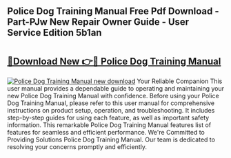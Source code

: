 ## Police Dog Training Manual Free Pdf Download - Part-PJw New Repair Owner Guide - User Service Edition 5b1an

# <h2><a href="http://cf17856.oget.top/?id=Police+Dog+Training+Manual">🔗Download New 👉🔴 Police Dog Training Manual</a></h2>

[![Police Dog Training Manual new download](https://i.imgur.com/5g1atiW.png)](http://cf17856.oget.top/?id=Police+Dog+Training+Manual)
Your Reliable Companion This user manual provides a dependable guide to operating and maintaining your new Police Dog Training Manual with confidence. Before using your Police Dog Training Manual, please refer to this user manual for comprehensive instructions on product setup, operation, and troubleshooting. It includes step-by-step guides for using each feature, as well as important safety information. This remarkable Police Dog Training Manual features list of features for seamless and efficient performance. We're Committed to Providing Solutions Police Dog Training Manual. Our team is dedicated to resolving your concerns promptly and efficiently.
